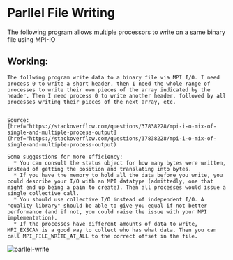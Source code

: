 Parllel File Writing
======

  The following program allows multiple processors to write on a same binary file using MPI-IO

## Working:
    The follwing program write data to a binary file via MPI I/O. I need process 0 to write a short header, then I need the whole range of processes to write their own pieces of the array indicated by the header. Then I need process 0 to write another header, followed by all processes writing their pieces of the next array, etc. 

 
    Source: 
    [href="https://stackoverflow.com/questions/37838228/mpi-i-o-mix-of-single-and-multiple-process-output] (href="https://stackoverflow.com/questions/37838228/mpi-i-o-mix-of-single-and-multiple-process-output)
  
    Some suggestions for more efficiency:
      * You can consult the status object for how many bytes were written, instead of getting the position and translating into bytes.
      * If you have the memory to hold all the data before you write, you could describe your I/O with an MPI datatype (admittedly, one that might end up being a pain to create). Then all processes would issue a single collective call.
      * You should use collective I/O instead of independent I/O. A "quality library" should be able to give you equal if not better performance (and if not, you could raise the issue with your MPI implementation).
      * If the processes have different amounts of data to write, MPI_EXSCAN is a good way to collect who has what data. Then you can call MPI_FILE_WRITE_AT_ALL to the correct offset in the file.

![parllel-write](https://user-images.githubusercontent.com/19777060/57171544-1a164800-6dca-11e9-94bf-4e0c1b2f96b0.jpg)